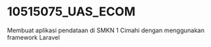 # 10515075_UAS_ECOM
Membuat aplikasi pendataan di SMKN 1 Cimahi dengan menggunakan framework Laravel
